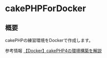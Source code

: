 # cakePHPForDocker

## 概要

cakePHPの練習環境をDockerで作成します。

参考情報
[【Docker】cakePHP4の環境構築を解説](https://www.kamome-susume.com/docker-cakephp4/)
